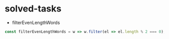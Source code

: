 # solved-tasks

* filterEvenLengthWords
```javascript
const filterEvenLengthWords = w => w.filter(el => el.length % 2 === 0);
```


